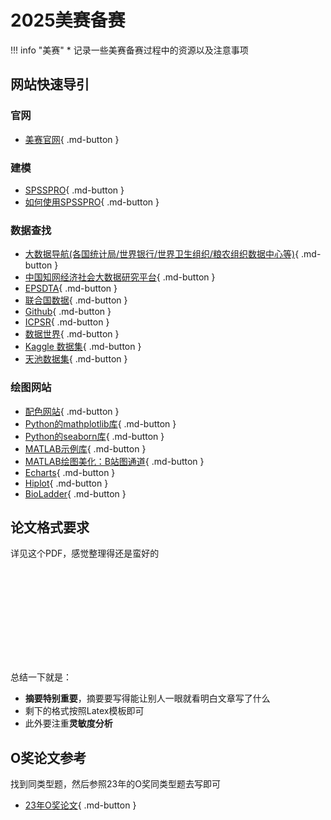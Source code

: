 # 2025美赛备赛

!!! info "美赛"
	* 记录一些美赛备赛过程中的资源以及注意事项

## 网站快速导引

### 官网
* [美赛官网](https://www.contest.comap.com/undergraduate/contests/){ .md-button }

### 建模
* [SPSSPRO](https://www.spsspro.com/){ .md-button }
* [如何使用SPSSPRO](https://www.bilibili.com/video/BV1mC4y1S7wC?spm_id_from=333.788.videopod.episodes&vd_source=4bf1953b0a6ee0abff2d699f545186cb&p=13){ .md-button }

### 数据查找
* [大数据导航(各国统计局/世界银行/世界卫生组织/粮农组织数据中心等)](http://hao.199it.com/){ .md-button }
* [中国知网经济社会大数据研究平台](https://data.cnki.net/){ .md-button }
* [EPSDTA](https://www.epsnet.com.cn/index.html#/Index){ .md-button }
* [联合国数据](https://data.un.org/Default.aspx){ .md-button }
* [Github](https://github.com/awesomedata/awesome-public-datasets){ .md-button }
* [ICPSR](https://www.icpsr.umich.edu/web/pages/ICPSR/index){ .md-button }
* [数据世界](https://ourworldindata.org/){ .md-button }
* [Kaggle 数据集](https://www.kaggle.com/datasets){ .md-button }
* [天池数据集](https://tianchi.aliyun.com/dataset/){ .md-button }

### 绘图网站
* [配色网站](https://mycolor.space/){ .md-button }
* [Python的mathplotlib库](https://matplotlib.org/stable/gallery/index.html){ .md-button }
* [Python的seaborn库](https://seaborn.pydata.org/){ .md-button }
* [MATLAB示例库](https://ww2.mathworks.cn/help/releases/R2023b/matlab/examples.html){ .md-button }
* [MATLAB绘图美化：B站图通道](https://www.bilibili.com/video/BV1eu4y1s7Re/?spm_id_from=333.337.search-card.all.click&vd_source=4bf1953b0a6ee0abff2d699f545186cb){ .md-button }
* [Echarts](https://echarts.apache.org/examples/zh/index.html){ .md-button }
* [Hiplot](https://hiplot.com.cn/login?redirect=%2Fcloud-tool%2Fdrawing-tool%2Flist){ .md-button }
* [BioLadder](https://www.bioladder.cn/web/#/pro/index){ .md-button }

## 论文格式要求

详见这个PDF，感觉整理得还是蛮好的

<object data="美赛各版块高分写作套路.pdf" type="application/pdf" width="100%" height="800">
    <embed src="美赛各版块高分写作套路.pdf" type="application/pdf" />
</object>

总结一下就是：

* **摘要特别重要**，摘要要写得能让别人一眼就看明白文章写了什么
* 剩下的格式按照Latex模板即可
* 此外要注重**灵敏度分析**

## O奖论文参考
找到同类型题，然后参照23年的O奖同类型题去写即可

* [23年O奖论文](https://pan.baidu.com/s/1RY-dncJGpNo7ajoNCjEH7Q?pwd=1eqh){ .md-button }

